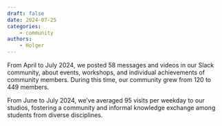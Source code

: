 ```yaml
---
draft: false
date: 2024-07-25
categories:
    - community
authors:
    - Holger
---
```


From April to July 2024, we posted 58 messages and videos in our Slack community, about events, workshops, and individual achievements of community members. During this time, our community grew from 120 to 449 members.

From June to July 2024, we’ve averaged 95 visits per weekday to our studios, fostering a community and informal knowledge exchange among students from diverse disciplines.